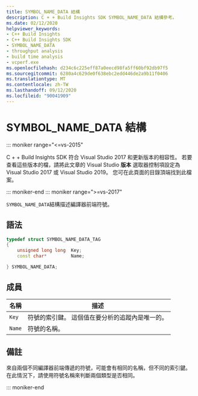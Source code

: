 ```yaml
---
title: SYMBOL_NAME_DATA 結構
description: C + + Build Insights SDK SYMBOL_NAME_DATA 結構參考。
ms.date: 02/12/2020
helpviewer_keywords:
- C++ Build Insights
- C++ Build Insights SDK
- SYMBOL_NAME_DATA
- throughput analysis
- build time analysis
- vcperf.exe
ms.openlocfilehash: d234c6c225eff87a0eecd98fa5ff60bf92db97f5
ms.sourcegitcommit: 6280a4c629de0f638ebc2edd446de2a9b11f0406
ms.translationtype: MT
ms.contentlocale: zh-TW
ms.lasthandoff: 09/12/2020
ms.locfileid: "90041909"
---
```

# <a name="symbol_name_data-structure"></a>SYMBOL_NAME_DATA 結構

::: moniker range="<=vs-2015"

C + + Build Insights SDK 符合 Visual Studio 2017 和更新版本的相容性。 若要查看這些版本的檔，請將此文章的 Visual Studio **版本** 選取器控制項設定為 Visual Studio 2017 或 Visual Studio 2019。 您可在此頁面的目錄頂端找到此檔案。

::: moniker-end
::: moniker range=">=vs-2017"

`SYMBOL_NAME_DATA`結構描述編譯器前端符號。

## <a name="syntax"></a>語法

```cpp
typedef struct SYMBOL_NAME_DATA_TAG
{
    unsigned long long  Key;
    const char*         Name;

} SYMBOL_NAME_DATA;
```

## <a name="members"></a>成員

| 名稱 | 描述 |
|--|--|
| `Key` | 符號的索引鍵。 這個值在要分析的追蹤內是唯一的。 |
| `Name` | 符號的名稱。 |

## <a name="remarks"></a>備註

來自兩個不同編譯器前端傳遞的符號，可能會有相同的名稱，但不同的索引鍵。 在此情況下，請使用符號名稱來判斷兩個類型是否相同。

::: moniker-end
